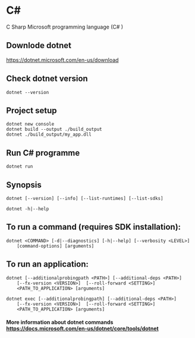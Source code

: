 # C#
C Sharp Microsoft programming language (C# )

## Downlode dotnet 
https://dotnet.microsoft.com/en-us/download

## Check dotnet version
```
dotnet --version
```
## Project setup
```
dotnet new console
dotnet build --output ./build_output
dotnet ./build_output/my_app.dll
```
## Run C# programme
```
dotnet run
```
## Synopsis
```
dotnet [--version] [--info] [--list-runtimes] [--list-sdks]

dotnet -h|--help
```

## To run a command (requires SDK installation):
```
dotnet <COMMAND> [-d|--diagnostics] [-h|--help] [--verbosity <LEVEL>]
    [command-options] [arguments]
```

## To run an application:
```
dotnet [--additionalprobingpath <PATH>] [--additional-deps <PATH>]
    [--fx-version <VERSION>]  [--roll-forward <SETTING>]
    <PATH_TO_APPLICATION> [arguments]

dotnet exec [--additionalprobingpath] [--additional-deps <PATH>]
    [--fx-version <VERSION>]  [--roll-forward <SETTING>]
    <PATH_TO_APPLICATION> [arguments]
```

#### More information about dotnet commands https://docs.microsoft.com/en-us/dotnet/core/tools/dotnet
